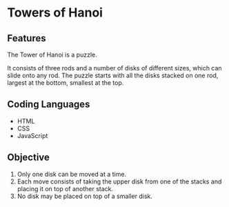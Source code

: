 # Towers of Hanoi


## Features
The Tower of Hanoi is a puzzle.

It consists of three rods and a number of disks of different sizes, which can slide onto any rod. 
The puzzle starts with all the disks stacked on one rod, largest at the bottom, smallest at the top.

## Coding Languages
* HTML
* CSS
* JavaScript

## Objective

1. Only one disk can be moved at a time.
2. Each move consists of taking the upper disk from one of the stacks and placing it on top of another stack.
3. No disk may be placed on top of a smaller disk.